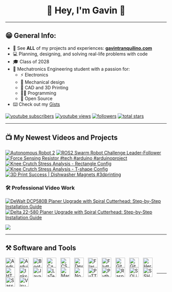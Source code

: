 <!-- Start -->
<h1 align="center" height="200">🐼 Hey, I'm Gavin 👋</h1>

---

## 😁 General Info:
- 🔗 See **ALL** of my projects and experiences: **[gavintranquilino.com][website]**
- 💻 Planning, designing, and solving real-life problems with code
- 🎓 Class of 2028
- 🤖 Mechatronics Engineering student with a passion for: 
    - ⚡ Electronics
    - 🦾 Mechanical design
    - 🧰 CAD and 3D Printing
    - 🧑‍💻 Programming
    - 💾 Open Source
- ⌨️ Check out my [Gists](https://gist.github.com/gavintranquilino)

<!-- Subscribe Badges -->
<p align="left">
   <a href="https://www.youtube.com/channel/UCnBxk-HBG0jXScCYvieHLDA?sub_confirmation=1">
      <img alt="youtube subscribers" title="Subscribe to my YouTube channel" src="https://custom-icon-badges.demolab.com/youtube/channel/subscribers/UCnBxk-HBG0jXScCYvieHLDA?color=%23E05D44&label=SUBSCRIBE&logo=video&logoColor=white&style=for-the-badge&labelColor=CE4630"/></a> 
   <a href="https://www.youtube.com/@gavintranquilino">
      <img alt="youtube views" title="YouTube views" src="https://custom-icon-badges.demolab.com/youtube/channel/views/UCnBxk-HBG0jXScCYvieHLDA?color=%23E1AD0E&logo=eye&logoColor=white&style=for-the-badge&labelColor=C79600"/></a> 
   <a href="https://github.com/gavintranquilino?tab=followers">
      <img alt="followers" title="Follow me on Github" src="https://custom-icon-badges.demolab.com/github/followers/gavintranquilino?color=236ad3&labelColor=1155ba&style=for-the-badge&logo=person-add&label=Follow&logoColor=white"/></a>
   <a href="https://github.com/gavintranquilino?tab=repositories&sort=stargazers">
      <img alt="total stars" title="Total stars on GitHub" src="https://custom-icon-badges.demolab.com/github/stars/gavintranquilino?color=55960c&style=for-the-badge&labelColor=488207&logo=star"/></a>
</p>

---

## 📺 My Newest Videos and Projects
<!-- BEGIN YOUTUBE-CARDS -->
[![Autonomous Robot 2](https://ytcards.demolab.com/?id=2d2PPfQVah8&title=Autonomous+Robot+2&lang=en&timestamp=1729284259&background_color=%230d1117&title_color=%23ffffff&stats_color=%23dedede&max_title_lines=1&width=250&border_radius=5&duration=22 "Autonomous Robot 2")](https://www.youtube.com/watch?v=2d2PPfQVah8)
[![ROS2 Swarm Robot Challenge Leader-Follower](https://ytcards.demolab.com/?id=3tuddYCUmxc&title=ROS2+Swarm+Robot+Challenge+Leader-Follower&lang=en&timestamp=1729284130&background_color=%230d1117&title_color=%23ffffff&stats_color=%23dedede&max_title_lines=1&width=250&border_radius=5&duration=46 "ROS2 Swarm Robot Challenge Leader-Follower")](https://www.youtube.com/watch?v=3tuddYCUmxc)
[![Force Sensing Resistor #tech #arduino #arduinoproject](https://ytcards.demolab.com/?id=gu42_FSCK8k&title=Force+Sensing+Resistor+%23tech+%23arduino+%23arduinoproject&lang=en&timestamp=1729280662&background_color=%230d1117&title_color=%23ffffff&stats_color=%23dedede&max_title_lines=1&width=250&border_radius=5&duration=8 "Force Sensing Resistor #tech #arduino #arduinoproject")](https://www.youtube.com/watch?v=gu42_FSCK8k)
[![Knee Crutch Stress Analysis - Rectangle Config](https://ytcards.demolab.com/?id=6MwNaf7ioBM&title=Knee+Crutch+Stress+Analysis+-+Rectangle+Config&lang=en&timestamp=1729025859&background_color=%230d1117&title_color=%23ffffff&stats_color=%23dedede&max_title_lines=1&width=250&border_radius=5&duration=22 "Knee Crutch Stress Analysis - Rectangle Config")](https://www.youtube.com/watch?v=6MwNaf7ioBM)
[![Knee Crutch Stress Analysis  - T-shape Config](https://ytcards.demolab.com/?id=28LXbW9mxT0&title=Knee+Crutch+Stress+Analysis++-+T-shape+Config&lang=en&timestamp=1729019531&background_color=%230d1117&title_color=%23ffffff&stats_color=%23dedede&max_title_lines=1&width=250&border_radius=5&duration=51 "Knee Crutch Stress Analysis  - T-shape Config")](https://www.youtube.com/watch?v=28LXbW9mxT0)
[![3D Print Success | Dishwasher Magnets #3dprinting](https://ytcards.demolab.com/?id=8DoaEKlZoOE&title=3D+Print+Success+%7C+Dishwasher+Magnets+%233dprinting&lang=en&timestamp=1721699638&background_color=%230d1117&title_color=%23ffffff&stats_color=%23dedede&max_title_lines=1&width=250&border_radius=5&duration=59 "3D Print Success | Dishwasher Magnets #3dprinting")](https://www.youtube.com/watch?v=8DoaEKlZoOE)
<!-- END YOUTUBE-CARDS -->

### 🛠️ Professional Video Work
[![DeWalt DCP580B Planer Upgrade with Spiral Cutterhead: Step-by-Step Installation Guide](https://ytcards.demolab.com/?id=gZQ3JH4EMIM&title=Dewalt+DCP580B+Planer+Upgrade+with+Spiral+Cutterhead&lang=en&timestamp=1705530432&background_color=%230d1117&title_color=%23ffffff&stats_color=%23dedede&max_title_lines=1&width=250&border_radius=5&duration=507 "DeWalt DCP580B Planer Upgrade with Spiral Cutterhead: Step-by-Step Installation Guide")](https://www.youtube.com/watch?v=gZQ3JH4EMIM)
[![Delta 22-580 Planer Upgrade with Spiral Cutterhead: Step-by-Step Installation Guide](https://ytcards.demolab.com/?id=lz2hX4HDBb0&title=Delta+22-580+Planer+Upgrade+with+Spiral+Cutterhead&lang=en&timestamp=1709341307&background_color=%230d1117&title_color=%23ffffff&stats_color=%23dedede&max_title_lines=1&width=250&border_radius=5&duration=1172 "Delta 22-580 Planer Upgrade with Spiral Cutterhead: Step-by-Step Installation Guide")](https://www.youtube.com/watch?v=lz2hX4HDBb0)


[<img src="https://custom-icon-badges.demolab.com/badge/-Subscribe%20For%20More-red?style=for-the-badge&logo=video&logoColor=white"/>](https://www.youtube.com/channel/UCnBxk-HBG0jXScCYvieHLDA?sub_confirmation=1)

---

## ⚒️ Software and Tools
<!-- Android -->
<img align="left" alt="Android" width="30px" style="padding-right:10px;" src="https://cdn.jsdelivr.net/gh/devicons/devicon/icons/android/android-plain.svg" />
<!-- Arduino -->
<img align="left" alt="Arduino" width="30px" style="padding-right:10px;" src="https://cdn.jsdelivr.net/gh/devicons/devicon/icons/arduino/arduino-plain.svg" />
<!-- Bootstrap -->
<img align="left" alt="Bootstrap" width="30px" style="padding-right:10px;" src="https://cdn.jsdelivr.net/gh/devicons/devicon/icons/bootstrap/bootstrap-plain.svg" />
<!-- C++ -->
<img align="left" alt="C++" width="30px" style="padding-right:10px;" src="https://cdn.jsdelivr.net/gh/devicons/devicon/icons/cplusplus/cplusplus-plain.svg" />
<!-- CSS3 -->
<img align="left" alt="CSS3" width="30px" style="padding-right:10px;" src="https://cdn.jsdelivr.net/gh/devicons/devicon/icons/css3/css3-plain.svg" />
<!-- Devicon -->
<img align="left" alt="Devicon" width="30px" style="padding-right:10px;" src="https://cdn.jsdelivr.net/gh/devicons/devicon/icons/devicon/devicon-plain.svg" />
<!-- Flask -->
<img align="left" alt="Flask" width="30px" style="padding-right:10px;" src="https://cdn.jsdelivr.net/gh/devicons/devicon/icons/flask/flask-original.svg" />
<!-- Flutter -->
<img align="left" alt="Flutter" width="30px" style="padding-right:10px;" src="https://cdn.jsdelivr.net/gh/devicons/devicon/icons/flutter/flutter-plain.svg" />
<!-- Fusion360 -->
<!-- <img align="left" alt="Fusion360" width="30px" style="padding-right:10px;" src="https://cdn.jsdelivr.net/gh/devicons/devicon/icons/python/fusioon-plain.svg" /> -->
<!-- Git -->
<img align="left" alt="Git" width="30px" style="padding-right:10px;" src="https://cdn.jsdelivr.net/gh/devicons/devicon/icons/git/git-plain.svg" />
<!-- GitHub -->
<img align="left" alt="GitHub" width="30px" style="padding-right:10px;" src="https://cdn.jsdelivr.net/gh/devicons/devicon/icons/github/github-original.svg" />
<!-- Heroku -->
<img align="left" alt="Heroku" width="30px" style="padding-right:10px;" src="https://cdn.jsdelivr.net/gh/devicons/devicon/icons/heroku/heroku-plain.svg" />
<!-- HTML5 -->
<img align="left" alt="HTML5" width="30px" style="padding-right:10px;" src="https://cdn.jsdelivr.net/gh/devicons/devicon/icons/html5/html5-plain.svg" />
<!-- Inkscape -->
<img align="left" alt="Inkscape" width="30px" style="padding-right:10px;" src="https://cdn.jsdelivr.net/gh/devicons/devicon/icons/inkscape/inkscape-original.svg" />
<!-- JavaScript -->
<img align="left" alt="JavaScript" width="30px" style="padding-right:10px;" src="https://cdn.jsdelivr.net/gh/devicons/devicon/icons/javascript/javascript-plain.svg" />
<!-- LaTeX -->
<img align="left" alt="LaTeX" width="30px" style="padding-right:10px;" src="https://cdn.jsdelivr.net/gh/devicons/devicon/icons/latex/latex-original.svg" />
<!-- Markdown -->
<img align="left" alt="Markdown" width="30px" style="padding-right:10px;" src="https://cdn.jsdelivr.net/gh/devicons/devicon/icons/markdown/markdown-original.svg" />
<!-- NodeJs -->
<img align="left" alt="NodeJS" width="30px" style="padding-right:10px;" src="https://cdn.jsdelivr.net/gh/devicons/devicon/icons/nodejs/nodejs-plain.svg" />
<!-- Paint.net -->
<!-- <img align="left" alt="Paint.net" width="30px" style="padding-right:10px;" src="https://cdn.jsdelivr.net/gh/devicons/devicon/icons/python/python-plain.svg" /> -->
<!-- PuTTY -->
<img align="left" alt="PuTTY" width="30px" style="padding-right:10px;" src="https://cdn.jsdelivr.net/gh/devicons/devicon/icons/putty/putty-original.svg" />
<!-- Python -->
<img align="left" alt="Python" width="30px" style="padding-right:10px;" src="https://cdn.jsdelivr.net/gh/devicons/devicon/icons/python/python-original.svg" />
<!-- Raspberry Pi -->
<img align="left" alt="Raspberry Pi" width="30px" style="padding-right:10px;" src="https://cdn.jsdelivr.net/gh/devicons/devicon/icons/raspberrypi/raspberrypi-original.svg" />
<!-- SQLite -->
<img align="left" alt="SQLite" width="30px" style="padding-right:10px;" src="https://cdn.jsdelivr.net/gh/devicons/devicon/icons/sqlite/sqlite-original.svg" />
<!-- SSH -->
<img align="left" alt="SSH" width="30px" style="padding-right:10px;" src="https://cdn.jsdelivr.net/gh/devicons/devicon/icons/ssh/ssh-original-wordmark.svg" />
<!-- Sass -->
<img align="left" alt="Sass" width="30px" style="padding-right:10px;" src="https://cdn.jsdelivr.net/gh/devicons/devicon/icons/sass/sass-original.svg" />
<!-- SolidWorks -->
<!-- <img align="left" alt="Python" width="30px" style="padding-right:10px;" src="https://cdn.jsdelivr.net/gh/devicons/devicon/icons/python/python-plain.svg" /> -->
<!-- Visual Studio Code -->
<img align="left" alt="Visual Studio Code" width="30px" style="padding-right:10px;" src="https://cdn.jsdelivr.net/gh/devicons/devicon/icons/vscode/vscode-original.svg" />
<!-- WinSCP -->
<!-- <img align="left" alt="Python" width="30px" style="padding-right:10px;" src="https://cdn.jsdelivr.net/gh/devicons/devicon/icons/python/python-plain.svg" /> -->

</br>
</br>

---

<!-- ## 📊 Stats -->
<!-- ![My GitHub Stats](https://github-readme-stats.vercel.app/api?username=gavintranquilino&show_icons=true&theme=graywhite) -->

[website]: https://www.gavintranquilino.com
